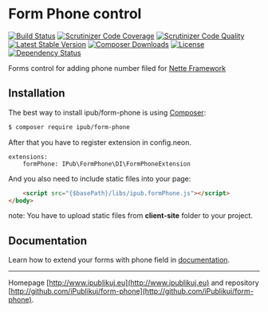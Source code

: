 # Form Phone control

[![Build Status](https://img.shields.io/travis/iPublikuj/form-phone.svg?style=flat-square)](https://travis-ci.org/iPublikuj/form-phone)
[![Scrutinizer Code Coverage](https://img.shields.io/scrutinizer/coverage/g/iPublikuj/form-phone.svg?style=flat-square)](https://scrutinizer-ci.com/g/iPublikuj/form-phone/?branch=master)
[![Scrutinizer Code Quality](https://img.shields.io/scrutinizer/g/iPublikuj/form-phone.svg?style=flat-square)](https://scrutinizer-ci.com/g/iPublikuj/form-phone/?branch=master)
[![Latest Stable Version](https://img.shields.io/packagist/v/ipub/form-phone.svg?style=flat-square)](https://packagist.org/packages/ipub/form-phone)
[![Composer Downloads](https://img.shields.io/packagist/dt/ipub/form-phone.svg?style=flat-square)](https://packagist.org/packages/ipub/form-phone)
[![License](https://img.shields.io/packagist/l/ipub/form-phone.svg?style=flat-square)](https://packagist.org/packages/ipub/form-phone)
[![Dependency Status](https://img.shields.io/versioneye/d/user/projects/567061391079970030000384.svg?style=flat-square)](https://www.versioneye.com/user/projects/567061391079970030000384)

Forms control for adding phone number filed for [Nette Framework](http://nette.org/)

## Installation

The best way to install ipub/form-phone is using  [Composer](http://getcomposer.org/):

```sh
$ composer require ipub/form-phone
```

After that you have to register extension in config.neon.

```neon
extensions:
	formPhone: IPub\FormPhone\DI\FormPhoneExtension
```

And you also need to include static files into your page:

```html
	<script src="{$basePath}/libs/ipub.formPhone.js"></script>
</body>
```

note: You have to upload static files from **client-site** folder to your project.

## Documentation

Learn how to extend your forms with phone field in [documentation](https://github.com/iPublikuj/form-phone/blob/master/docs/en/index.md).

***
Homepage [http://www.ipublikuj.eu](http://www.ipublikuj.eu) and repository [http://github.com/iPublikuj/form-phone](http://github.com/iPublikuj/form-phone).

